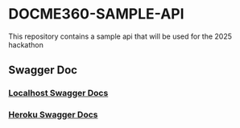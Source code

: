 # DOCME360-SAMPLE-API 

This repository contains a sample api that will be used for the 2025 hackathon


## Swagger Doc

### [Localhost Swagger Docs](http://localhost:3000/swagger-ui/index.html)

### [Heroku Swagger Docs](http://localhost:3000/swagger-ui/index.html)